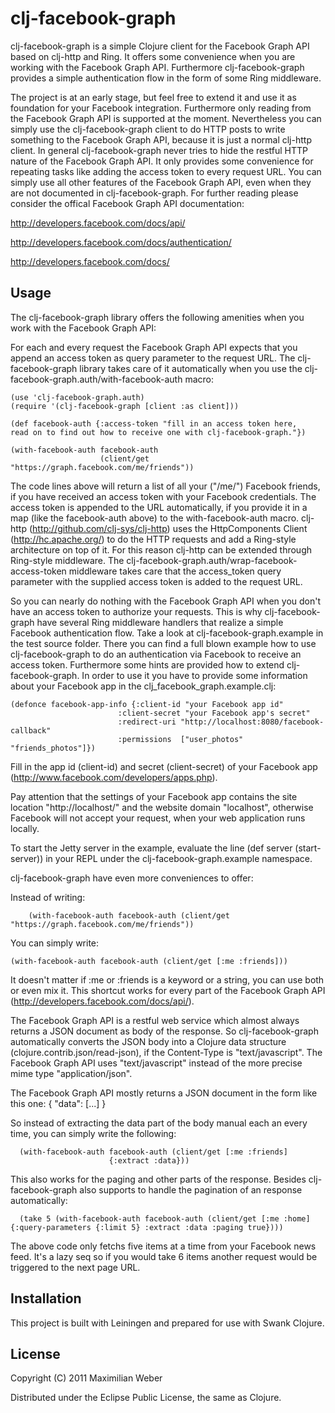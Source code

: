 # clj-facebook-graph

clj-facebook-graph is a simple Clojure client for the Facebook Graph
API based on clj-http and Ring. It offers some convenience when you
are working with the Facebook Graph API. Furthermore
clj-facebook-graph provides a simple authentication flow in the form
of some Ring middleware.

The project is at an early stage, but feel free to extend it and use
it as foundation for your Facebook integration. Furthermore only
reading from the Facebook Graph API is supported at the
moment. Nevertheless you can simply use the clj-facebook-graph client
to do HTTP posts to write something to the Facebook Graph API, because
it is just a normal clj-http client. In general clj-facebook-graph
never tries to hide the restful HTTP nature of the Facebook Graph
API. It only provides some convenience for repeating tasks like adding
the access token to every request URL. You can simply use all other
features of the Facebook Graph API, even when they are not documented
in clj-facebook-graph. For further reading please consider the offical
Facebook Graph API documentation:

http://developers.facebook.com/docs/api/

http://developers.facebook.com/docs/authentication/

http://developers.facebook.com/docs/

## Usage

The clj-facebook-graph library offers the following amenities when you
work with the Facebook Graph API:

For each and every request the Facebook Graph API expects that you
append an access token as query parameter to the request URL. The
clj-facebook-graph library takes care of it automatically when you use
the clj-facebook-graph.auth/with-facebook-auth macro:

    (use 'clj-facebook-graph.auth)
    (require '(clj-facebook-graph [client :as client]))

    (def facebook-auth {:access-token "fill in an access token here,
    read on to find out how to receive one with clj-facebook-graph."})

    (with-facebook-auth facebook-auth 
                        (client/get "https://graph.facebook.com/me/friends"))

The code lines above will return a list of all your ("/me/")
Facebook friends, if you have received an access token with your
Facebook credentials. The access token is appended to the URL
automatically, if you provide it in a map (like the facebook-auth
above) to the with-facebook-auth macro. clj-http
(http://github.com/clj-sys/clj-http) uses the HttpComponents Client
(http://hc.apache.org/) to do the HTTP requests and add a Ring-style
architecture on top of it. For this reason clj-http can be extended
through Ring-style middleware. The
clj-facebook-graph.auth/wrap-facebook-access-token middleware takes
care that the access_token query parameter with the supplied access
token is added to the request URL.

So you can nearly do nothing with the Facebook Graph API when you
don't have an access token to authorize your requests. This is why
clj-facebook-graph have several Ring middleware handlers that realize a
simple Facebook authentication flow. Take a look at
clj-facebook-graph.example in the test source folder. There you can
find a full blown example how to use clj-facebook-graph to do an
authentication via Facebook to receive an access token. Furthermore
some hints are provided how to extend clj-facebook-graph. In order to
use it you have to provide some information about your Facebook app in
the clj_facebook_graph.example.clj:

    (defonce facebook-app-info {:client-id "your Facebook app id"
                            :client-secret "your Facebook app's secret"
                            :redirect-uri "http://localhost:8080/facebook-callback"
                            :permissions  ["user_photos" "friends_photos"]})

Fill in the app id (client-id) and secret (client-secret) of your
Facebook app (http://www.facebook.com/developers/apps.php).

Pay attention that the settings of your Facebook app contains the site
location "http://localhost/" and the website domain "localhost",
otherwise Facebook will not accept your request, when your web
application runs locally.

To start the Jetty server in the example, evaluate the line (def
server (start-server)) in your REPL under the
clj-facebook-graph.example namespace.

clj-facebook-graph have even more conveniences to offer:

Instead of writing:

        (with-facebook-auth facebook-auth (client/get "https://graph.facebook.com/me/friends"))

You can simply write:

    (with-facebook-auth facebook-auth (client/get [:me :friends]))

It doesn't matter if :me or :friends is a keyword or a string, you can
use both or even mix it. This shortcut works for every part of the
Facebook Graph API (http://developers.facebook.com/docs/api/).


The Facebook Graph API is a restful web service which almost always
returns a JSON document as body of the response. So clj-facebook-graph
automatically converts the JSON body into a Clojure data structure
(clojure.contrib.json/read-json), if the Content-Type is
"text/javascript". The Facebook Graph API uses "text/javascript"
instead of the more precise mime type "application/json".

The Facebook Graph API mostly returns a JSON document in the form like
this one:
     {
         \"data\": [...]
     }

So instead of extracting the data part of the body manual each an
every time, you can simply write the following:

      (with-facebook-auth facebook-auth (client/get [:me :friends]
                          {:extract :data}))

This also works for the paging and other parts of the
response. Besides clj-facebook-graph also supports to handle the
pagination of an response automatically:

      (take 5 (with-facebook-auth facebook-auth (client/get [:me :home] {:query-parameters {:limit 5} :extract :data :paging true})))

The above code only fetchs five items at a time from your Facebook
news feed. It's a lazy seq so if you would take 6 items another
request would be triggered to the next page URL.

## Installation

This project is built with Leiningen and prepared for use with Swank Clojure.

## License

Copyright (C) 2011 Maximilian Weber

Distributed under the Eclipse Public License, the same as Clojure.
